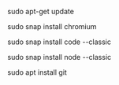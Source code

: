 sudo apt-get update

sudo snap install chromium

sudo snap install code --classic

sudo snap install node --classic

sudo apt install git
